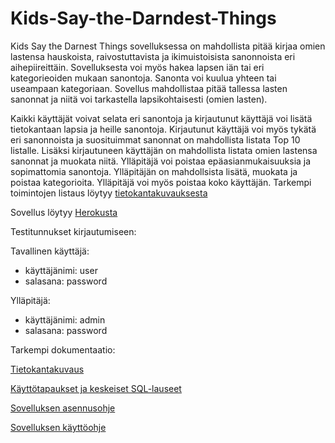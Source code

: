 # Kids-Say-the-Darndest-Things

Kids Say the Darnest Things sovelluksessa on mahdollista pitää kirjaa omien lastensa hauskoista, raivostuttavista ja ikimuistoisista sanonnoista eri aihepiireittäin. Sovelluksesta voi myös hakea lapsen iän tai eri kategorieoiden mukaan sanontoja. Sanonta voi kuulua yhteen tai useampaan kategoriaan. Sovellus mahdollistaa pitää tallessa lasten sanonnat ja niitä voi tarkastella lapsikohtaisesti (omien lasten). 

Kaikki käyttäjät voivat selata eri sanontoja ja kirjautunut käyttäjä voi lisätä tietokantaan lapsia ja heille sanontoja. Kirjautunut käyttäjä voi myös tykätä eri sanonnoista ja suosituimmat sanonnat on mahdollista listata Top 10 listalle. Lisäksi kirjautuneen käyttäjän on mahdollista listata omien lastensa sanonnat ja muokata niitä. Ylläpitäjä voi poistaa epäasianmukaisuuksia ja sopimattomia sanontoja. Ylläpitäjän on mahdollsista lisätä, muokata ja poistaa kategorioita. Ylläpitäjä voi myös poistaa koko käyttäjän. Tarkempi toimintojen listaus löytyy [tietokantakuvauksesta](https://github.com/millalin/Kids-Say-the-Darndest-Things/blob/master/documentation/tietokantakuvaus.md) 

Sovellus löytyy [Herokusta](https://kids-say-the-darndest-things.herokuapp.com/)

Testitunnukset kirjautumiseen:

Tavallinen käyttäjä:
- käyttäjänimi: user
- salasana: password

Ylläpitäjä:
- käyttäjänimi: admin
- salasana: password





Tarkempi dokumentaatio:

[Tietokantakuvaus](https://github.com/millalin/Kids-Say-the-Darndest-Things/blob/master/documentation/tietokantakuvaus.md)

[Käyttötapaukset ja keskeiset SQL-lauseet](https://github.com/millalin/Kids-Say-the-Darndest-Things/blob/master/documentation/kayttotapaukset.md)

[Sovelluksen asennusohje](https://github.com/millalin/Kids-Say-the-Darndest-Things/blob/master/documentation/asennusohje.md)

[Sovelluksen käyttöohje](https://github.com/millalin/Kids-Say-the-Darndest-Things/blob/master/documentation/kayttoohje.md)


